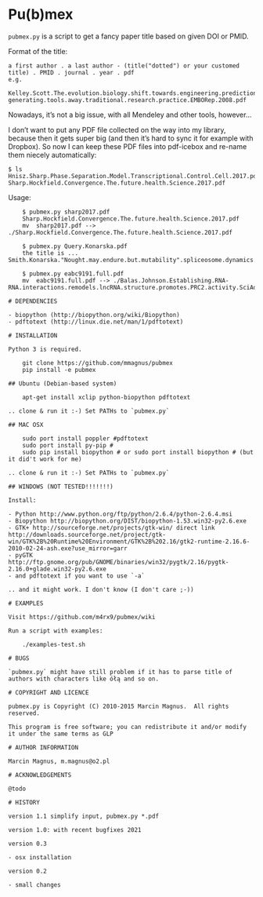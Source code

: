 # Pu(b)mex
`pubmex.py` is a script to get a fancy paper title based on given DOI or PMID.

Format of the title:

	a first author . a last author - (title("dotted") or your customed title) . PMID . journal . year . pdf
	e.g.
	  Kelley.Scott.The.evolution.biology.shift.towards.engineering.prediction-generating.tools.away.traditional.research.practice.EMBORep.2008.pdf


Nowadays, it’s not a big issue, with all Mendeley and other tools, however...

I don’t want to put any PDF file collected on the way into my library, because then it gets super big (and then it’s hard to sync it for example with Dropbox). So now I can keep these PDF files into pdf-icebox and re-name them niecely automatically:

```
$ ls
Hnisz.Sharp.Phase.Separation.Model.Transcriptional.Control.Cell.2017.pdf
Sharp.Hockfield.Convergence.The.future.health.Science.2017.pdf
```

Usage:

```
    $ pubmex.py sharp2017.pdf
    Sharp.Hockfield.Convergence.The.future.health.Science.2017.pdf
    mv  sharp2017.pdf --> ./Sharp.Hockfield.Convergence.The.future.health.Science.2017.pdf

    $ pubmex.py Query.Konarska.pdf
    the title is ...  Smith.Konarska."Nought.may.endure.but.mutability".spliceosome.dynamics.regulation.splicing.MolCell.2008.pdf
    
    $ pubmex.py eabc9191.full.pdf
    mv  eabc9191.full.pdf --> ./Balas.Johnson.Establishing.RNA-RNA.interactions.remodels.lncRNA.structure.promotes.PRC2.activity.SciAdv.2021.pdf

# DEPENDENCIES

- biopython (http://biopython.org/wiki/Biopython)
- pdftotext (http://linux.die.net/man/1/pdftotext)

# INSTALLATION

Python 3 is required.

    git clone https://github.com/mmagnus/pubmex
    pip install -e pubmex

## Ubuntu (Debian-based system)

	apt-get install xclip python-biopython pdftotext

.. clone & run it :-) Set PATHs to `pubmex.py`

## MAC OSX

    sudo port install poppler #pdftotext
	sudo port install py-pip # 
	sudo pip install biopython # or sudo port install biopython # (but it did't work for me)
	
.. clone & run it :-) Set PATHs to `pubmex.py`

## WINDOWS (NOT TESTED!!!!!!!)

Install:

- Python http://www.python.org/ftp/python/2.6.4/python-2.6.4.msi
- Biopython http://biopython.org/DIST/biopython-1.53.win32-py2.6.exe
- GTK+ http://sourceforge.net/projects/gtk-win/ direct link http://downloads.sourceforge.net/project/gtk-win/GTK%2B%20Runtime%20Environment/GTK%2B%202.16/gtk2-runtime-2.16.6-2010-02-24-ash.exe?use_mirror=garr
- pyGTK http://ftp.gnome.org/pub/GNOME/binaries/win32/pygtk/2.16/pygtk-2.16.0+glade.win32-py2.6.exe
- and pdftotext if you want to use `-a`

.. and it might work. I don't know (I don't care ;-))

# EXAMPLES

Visit https://github.com/m4rx9/pubmex/wiki

Run a script with examples:

    ./examples-test.sh

# BUGS

`pubmex.py` might have still problem if it has to parse title of authors with characters like ółą and so on.

# COPYRIGHT AND LICENCE

pubmex.py is Copyright (C) 2010-2015 Marcin Magnus.  All rights reserved.

This program is free software; you can redistribute it and/or modify it under the same terms as GLP

# AUTHOR INFORMATION

Marcin Magnus, m.magnus@o2.pl

# ACKNOWLEDGEMENTS

@todo

# HISTORY

version 1.1 simplify input, pubmex.py *.pdf

version 1.0: with recent bugfixes 2021

version 0.3

- osx installation

version 0.2

- small changes
